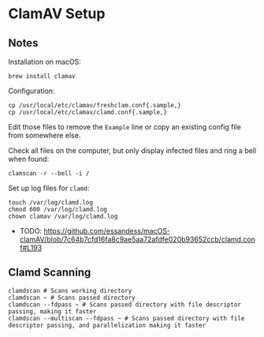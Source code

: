 # ClamAV Setup

## Notes

Installation on macOS:

```
brew install clamav
```

Configuration:

```
cp /usr/local/etc/clamav/freshclam.conf{.sample,}
cp /usr/local/etc/clamav/clamd.conf{.sample,}
```

Edit those files to remove the `Example` line or copy an existing config file from somewhere else.

Check all files on the computer, but only display infected files and ring a bell when found:

```
clamscan -r --bell -i /
```

Set up log files for `clamd`:

```
touch /var/log/clamd.log
chmod 600 /var/log/clamd.log
chown clamav /var/log/clamd.log
```

- TODO: <https://github.com/essandess/macOS-clamAV/blob/7c64b7cfd16fa8c9ae5aa72afdfe020b93652ccb/clamd.conf#L193>

## Clamd Scanning

```
clamdscan # Scans working directory
clamdscan ~ # Scans passed directory
clamdscan --fdpass ~ # Scans passed directory with file descriptor passing, making it faster
clamdscan --multiscan --fdpass ~ # Scans passed directory with file descriptor passing, and parallelization making it faster
```
